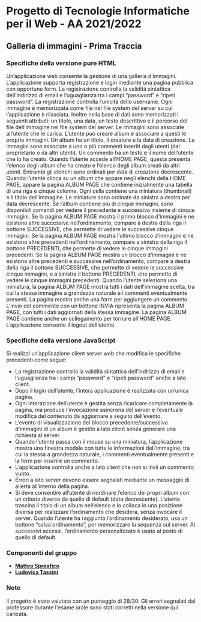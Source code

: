 # Progetto di Tecnologie Informatiche per il Web - AA 2021/2022

## Galleria di immagini - Prima Traccia

### Specifiche della versione pure HTML

Un’applicazione web consente la gestione di una galleria d’immagini. L’applicazione supporta registrazione e login mediante una pagina pubblica con opportune form. La registrazione controlla la validità sintattica dell’indirizzo di email e l’uguaglianza tra i campi “password” e “ripeti password”. La registrazione controlla l’unicità dello username. Ogni immagine è memorizzata come file nel file system del server su cui l’applicazione è rilasciata. Inoltre nella base di dati sono memorizzati i seguenti attributi: un titolo, una data, un testo descrittivo e il percorso del file dell’immagine nel file system del server. Le immagini sono associate all’utente che le carica. L’utente può creare album e associare a questi le proprie immagini. Un album ha un titolo, il creatore e la data di creazione. Le immagini sono associate a uno o più commenti inseriti dagli utenti (dal proprietario o da altri utenti). Un commento ha un testo e il nome dell’utente che lo ha creato. Quando l’utente accede all’HOME PAGE, questa presenta l’elenco degli album che ha creato e l’elenco degli album creati da altri utenti. Entrambi gli elenchi sono ordinati per data di creazione decrescente. Quando l’utente clicca su un album che appare negli elenchi della HOME PAGE, appare la pagina ALBUM PAGE che contiene inizialmente una tabella di una riga e cinque colonne. Ogni cella contiene una miniatura (thumbnail) e il titolo dell’immagine. Le miniature sono ordinate da sinistra a destra per data decrescente. Se l’album contiene più di cinque immagini, sono disponibili comandi per vedere il precedente e successivo insieme di cinque immagini. Se la pagina ALBUM PAGE mostra il primo blocco d’immagini e ne esistono altre successive nell’ordinamento, compare a destra della riga il bottone SUCCESSIVE, che permette di vedere le successive cinque immagini. Se la pagina ALBUM PAGE mostra l’ultimo blocco d’immagini e ne esistono altre precedenti nell’ordinamento, compare a sinistra della riga il bottone PRECEDENTI, che permette di vedere le cinque immagini precedenti. Se la pagina ALBUM PAGE mostra un blocco d’immagini e ne esistono altre precedenti e successive nell’ordinamento, compare a destra della riga il bottone SUCCESSIVE, che permette di vedere le successive cinque immagini, e a sinistra il bottone PRECEDENTI, che permette di vedere le cinque immagini precedenti. Quando l’utente seleziona una miniatura, la pagina ALBUM PAGE mostra tutti i dati dell’immagine scelta, tra cui la stessa immagine a grandezza naturale e i commenti eventualmente presenti. La pagina mostra anche una form per aggiungere un commento. L’invio del commento con un bottone INVIA ripresenta la pagina ALBUM PAGE, con tutti i dati aggiornati della stessa immagine. La pagina ALBUM PAGE contiene anche un collegamento per tornare all’HOME PAGE. L’applicazione consente il logout dell’utente.

### Specifiche della versione JavaScript

Si realizzi un’applicazione client server web che modifica le specifiche precedenti come segue:
- La registrazione controlla la validità sintattica dell’indirizzo di email e l’uguaglianza tra i campi “password” e “ripeti password” anche a lato client.
- Dopo il login dell’utente, l’intera applicazione è realizzata con un’unica pagina.
- Ogni interazione dell’utente è gestita senza ricaricare completamente la pagina, ma produce l’invocazione asincrona del server e l’eventuale modifica del contenuto da aggiornare a seguito dell’evento.
- L’evento di visualizzazione del blocco precedente/successivo d’immagini di un album è gestito a lato client senza generare una richiesta al server.
- Quando l’utente passa con il mouse su una miniatura, l’applicazione mostra una finestra modale con tutte le informazioni dell’immagine, tra cui la stessa a grandezza naturale, i commenti eventualmente presenti e la form per inserire un commento.
- L’applicazione controlla anche a lato client che non si invii un commento vuoto.
- Errori a lato server devono essere segnalati mediante un messaggio di allerta all’interno della pagina.
- Si deve consentire all’utente di riordinare l’elenco dei propri album con un criterio diverso da quello di default (data decrescente). L’utente trascina il titolo di un album nell’elenco e lo colloca in una posizione diversa per realizzare l’ordinamento che desidera, senza invocare il server. Quando l’utente ha raggiunto l’ordinamento desiderato, usa un bottone “salva ordinamento”, per memorizzare la sequenza sul server. Ai successivi accessi, l’ordinamento personalizzato è usato al posto di quello di default.

### Componenti del gruppo

- [__Matteo Spreafico__](https://github.com/MattBlue00)
- [__Ludovica Tassini__](https://github.com/LudoTassini)

### Note

Il progetto è stato valutato con un punteggio di 28/30. Gli errori segnalati dal professore durante l'esame orale sono stati corretti nella versione qui caricata.
